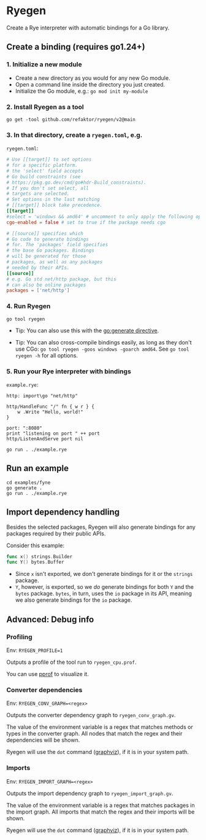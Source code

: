 # Ryegen
Create a Rye interpreter with automatic bindings for a Go library.

## Create a binding (requires go1.24+)
### 1. Initialize a new module
- Create a new directory as you would for any new Go module.
- Open a command line inside the directory you just created.
- Initialize the Go module, e.g.: `go mod init my-module`

### 2. Install Ryegen as a tool
```
go get -tool github.com/refaktor/ryegen/v2@main
```

### 3. In that directory, create a `ryegen.toml`, e.g.
`ryegen.toml`:
```toml
# Use [[target]] to set options
# for a specific platform.
# the 'select' field accepts
# Go build constraints (see
# https://pkg.go.dev/cmd/go#hdr-Build_constraints).
# If you don't set select, all
# targets are selected.
# Set options in the last matching
# [[target]] block take precedence.
[[target]]
#select = 'windows && amd64' # uncomment to only apply the following options on windows amd64
cgo-enabled = false # set to true if the package needs cgo

# [[source]] specifies which
# Go code to generate bindings
# for. The 'packages' field specifies
# the base Go packages. Bindings
# will be generated for those
# packages, as well as any packages
# needed by their APIs.
[[source]]
# e.g. Go std net/http package, but this
# can also be online packages
packages = ['net/http']
```

### 4. Run Ryegen
```
go tool ryegen
```

- Tip: You can also use this with the [go:generate directive](https://go.dev/blog/generate).

- Tip: You can also cross-compile bindings easily, as long as they don't use CGo: `go tool ryegen -goos windows -goarch amd64`. See `go tool ryegen -h` for all options.

### 5. Run your Rye interpreter with bindings
`example.rye`:
```
http: import\go "net/http"

http/HandleFunc "/" fn { w r } {
    w .Write "Hello, world!"
}

port: ":8080"
print "listening on port " ++ port
http/ListenAndServe port nil
```

```
go run . ./example.rye
```

## Run an example
```
cd examples/fyne
go generate .
go run . ./example.rye
```

## Import dependency handling
Besides the selected packages, Ryegen will also generate bindings for any packages required by their public APIs.

Consider this example:

```go
func x() strings.Builder
func Y() bytes.Buffer
```

- Since `x` isn't exported, we don't generate bindings for it or the `strings` package.
- `Y`, however, is exported, so we *do* generate bindings for both `Y` and the `bytes` package. `bytes`, in turn, uses the `io` package in its API, meaning we also generate bindings for the `io` package.

## Advanced: Debug info
### Profiling
Env: `RYEGEN_PROFILE=1`

Outputs a profile of the tool run to `ryegen_cpu.prof`.

You can use [pprof](https://github.com/google/pprof) to visualize it.

### Converter dependencies
Env: `RYEGEN_CONV_GRAPH=<regex>`

Outputs the converter dependency graph to `ryegen_conv_graph.gv`.

The value of the environment variable is a regex that matches methods or types in the converter graph. All nodes that match the regex and their dependencies will be shown.

Ryegen will use the `dot` command ([graphviz](https://graphviz.org/)), if it is in your system path.

### Imports
Env: `RYEGEN_IMPORT_GRAPH=<regex>`

Outputs the import dependency graph to `ryegen_import_graph.gv`.

The value of the environment variable is a regex that matches packages in the import graph. All imports that match the regex and their imports will be shown.

Ryegen will use the `dot` command ([graphviz](https://graphviz.org/)), if it is in your system path.
